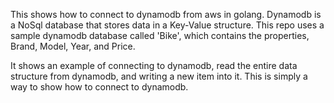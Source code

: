This shows how to connect to dynamodb from aws in golang. Dynamodb is a NoSql database that stores data in a Key-Value structure.
This repo uses a sample dynamodb database called 'Bike', which contains the properties, Brand, Model, Year, and Price. 

It shows an example of connecting to dynamodb, read the entire data structure from dynamodb, and writing a new item into it. 
This is simply a way to show how to connect to dynamodb.
